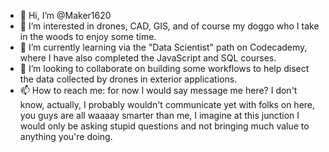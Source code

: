 - 👋 Hi, I’m @Maker1620
- 👀 I’m interested in drones, CAD, GIS, and of course my doggo who I take in the woods to enjoy some time.
- 🌱 I’m currently learning via the "Data Scientist" path on Codecademy, where I have also completed the JavaScript and SQL courses.  
- 💞️ I’m looking to collaborate on building some workflows to help disect the data collected by drones in exterior applications.  
- 📫 How to reach me: for now I would say message me here?  I don't know, actually, I probably wouldn't communicate yet with folks on here, you guys are all waaaay
smarter than me, I imagine at this junction I would only be asking stupid questions and not bringing much value to anything you're doing.  

<!---
Maker1620/Maker1620 is a ✨ special ✨ repository because its `README.md` (this file) appears on your GitHub profile.
You can click the Preview link to take a look at your changes.
--->
